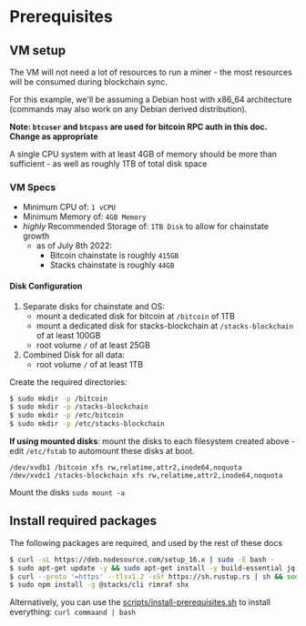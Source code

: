 # Prerequisites

## VM setup

The VM will not need a lot of resources to run a miner - the most resources will be consumed during blockchain sync.

For this example, we'll be assuming a Debian host with x86_64 architecture (commands may also work on any Debian derived distribution).

**Note: `btcuser` and `btcpass` are used for bitcoin RPC auth in this doc. Change as appropriate**

A single CPU system with at least 4GB of memory should be more than sufficient - as well as roughly 1TB of total disk space

### VM Specs

- Minimum CPU of: `1 vCPU`
- Minimum Memory of: `4GB Memory`
- _highly_ Recommended Storage of: `1TB Disk` to allow for chainstate growth
  - as of July 8th 2022:
    - Bitcoin chainstate is roughly `415GB`
    - Stacks chainstate is roughly `44GB`

#### Disk Configuration

1. Separate disks for chainstate and OS:
   - mount a dedicated disk for bitcoin at `/bitcoin` of 1TB
   - mount a dedicated disk for stacks-blockchain at `/stacks-blockchain` of at least 100GB
   - root volume `/` of at least 25GB
2. Combined Disk for all data:
   - root volume `/` of at least 1TB

Create the required directories:

```bash
$ sudo mkdir -p /bitcoin
$ sudo mkdir -p /stacks-blockchain
$ sudo mkdir -p /etc/bitcoin
$ sudo mkdir -p /etc/stacks-blockchain
```

**If using mounted disks**: mount the disks to each filesystem created above - edit `/etc/fstab` to automount these disks at boot.

```
/dev/xvdb1 /bitcoin xfs rw,relatime,attr2,inode64,noquota
/dev/xvdc1 /stacks-blockchain xfs rw,relatime,attr2,inode64,noquota
```

Mount the disks `sudo mount -a`

## Install required packages

The following packages are required, and used by the rest of these docs

```bash
$ curl -sL https://deb.nodesource.com/setup_16.x | sudo -E bash -
$ sudo apt-get update -y && sudo apt-get install -y build-essential jq netcat nodejs git autoconf libboost-system-dev libboost-filesystem-dev libboost-thread-dev libboost-chrono-dev libevent-dev libzmq5 libtool m4 automake pkg-config libtool libboost-system-dev libboost-filesystem-dev libboost-chrono-dev libboost-program-options-dev libboost-test-dev libboost-thread-dev libboost-iostreams-dev
$ curl --proto '=https' --tlsv1.2 -sSf https://sh.rustup.rs | sh && source $HOME/.cargo/env
$ sudo npm install -g @stacks/cli rimraf shx
```

Alternatively, you can use the [scripts/install-prerequisites.sh](./scripts/install-packages.sh) to install everything: `curl commaand | bash`

